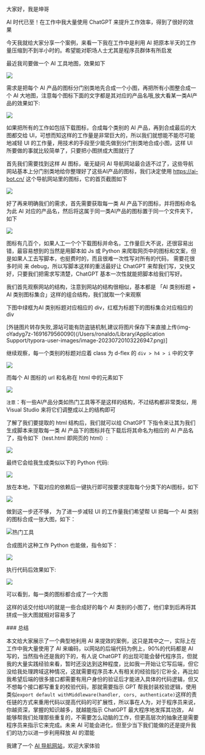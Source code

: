 
大家好，我是坤哥



AI 时代已至！在工作中我大量使用 ChatGPT 来提升工作效率，得到了很好的效果

今天我就给大家分享一个案例，来看一下我在工作中是利用 AI 把原本半天的工作量压缩到不到半小时的。希望能对职场人士尤其是程序员群体有所启发



最近我司要做一个 AI 工具地图，效果如下



![](https://img-blog.csdnimg.cn/img_convert/10ee97b29f8905b9f8c66ac88cdd39a8.png)



需求是把每个 AI 产品的图标分门别类地先合成一个小图，再把所有小图整合成一个 AI 大地图，注意每个图标下面的文字都是其对应的产品名哦,放大看某一类AI产品的效果如下:



![](https://img-blog.csdnimg.cn/img_convert/9853da7598ac80b5184edc4e6c4de7d4.png)







如果把所有的工作如包括下载图标，合成每个类别的 AI 产品，再到合成最后的大图都交给 UI，可想而知这样的工作量是非常巨大的，所以我们就想能不能尽可能地减轻 UI 的工作量，用技术的手段至少能先做到分门别类地合成小图，这样 UI 所要做的事就比较简单了，只要把小图拼成大图就行了







首先我们需要找到这样 AI 图标，毫无疑问 AI 导航网站最合适不过了，这些导航网站基本上分门别类地给你整理好了这些AI产品的图标，我们决定使用 https://ai-bot.cn/ 这个导航网站里的图标，它的首页截图如下



![](https://img-blog.csdnimg.cn/img_convert/634bcbf1fbc81efd71ee4760f07c5d3e.png)



好了再来明确我们的需求，首先需要获取每一类 AI 产品下的图标，并将图标命名为此 AI 对应的产品名，然后将这属于同一类AI产品的图标置于同一个文件夹下，如下



![](https://img-blog.csdnimg.cn/img_convert/567b2c18cb2f3355533b5c6950df981b.png)







图标有几百个，如果人工一个个下载图标并命名，工作量巨大不说，还很容易出错，最容易想到的当然是用脚本如 Js 或 Python 来爬取网页中的图标和文案，但是如果人工去写脚本，也挺费时的，而且很难一次性写对所有的代码， 需要花很多时间 来 debug，所以写脚本这样的重活最好让 ChatGPT 来帮我们写，又快又好，只要我们把需求写清楚，ChatGPT 基本一次性就能把脚本给我们写好。







我们首先观察网站的结构，注意到网站的结构很相似，基本都是 「AI 类别标题 +  AI 类别图标集合」这样的组合结构，我们就取一个来观察



下图中绿框为AI 类别标题对应相应的 div，红框为标题下的图标集合对应相应的 div



[外链图片转存失败,源站可能有防盗链机制,建议将图片保存下来直接上传(img-oYadyg7z-1691679560090)(/Users/ronaldo/Library/Application Support/typora-user-images/image-20230720103226947.png)]







继续观察，每一个类别的标题对应着 class 为 d-flex 的  `div > h4 > i` 中的文字







![](https://img-blog.csdnimg.cn/img_convert/570b18be89410322111bc917cfdda408.png)







而每个 AI 图标的 url 和名称在 html 中的元素如下



![](https://img-blog.csdnimg.cn/img_convert/030e7312ed4a4cf55bc7f07b3321262c.png)



`注意`：有一些AI产品分类如热门工具等不是这样的结构，不过结构都非常类似，用  Visual Studio 来将它们调整成以上的结构即可 







了解了我们要提取的 html 结构后，我们就可以给 ChatGPT 下指令来让其为我们生成脚本来提取每一类 AI 产品下的图标并在下载后将其命名为相应的 AI 产品名了，指令如下（test.html 即网页的 html）:



![](https://img-blog.csdnimg.cn/img_convert/a2e3dda910dac30bde7da89089115718.png)



最终它会给我生成类似以下的 Python 代码:



![](https://img-blog.csdnimg.cn/img_convert/cc307e7cfce74b309d69121c07b06363.png)



放在本地，下载对应的依赖后一键执行即可按要求提取每个分类下的AI图标，如下 



![](https://img-blog.csdnimg.cn/img_convert/567b2c18cb2f3355533b5c6950df981b.png)



做到这一步还不够， 为了进一步减轻 UI 的工作量我们希望帮 UI 把每一个 AI 类别的图标合成一张大图，如下：



![热门工具](https://img-blog.csdnimg.cn/img_convert/20890e864227540251e550c50fe705ec.png)



合成图片这种工作 Python 也能做，指令如下：







![](https://img-blog.csdnimg.cn/img_convert/6b194cf6078a013e657603cf7fb54bd2.png)







执行代码后效果如下:



![](https://img-blog.csdnimg.cn/img_convert/6c09d9eba8ffc48600abaae1bc7a1928.png)



可以看到，每一类的图标都合成了一个大图



这样的话交付给UI的就是一些合成好的每个 AI 类别的小图了，他们拿到后再将其拼成一张大图就相对容易多了





\### 总结



本文给大家展示了一个典型地利用 AI 来提效的案例，这只是其中之一，实际上在工作中我大量使用了 AI 来编码，以网站的后端代码为例上，90%的代码都是 AI 写的，当然指令还是我的下的，有人说 ChatGPT 的出现可能会替代程序员，但就我的大量实践经验来看，暂时还没达到这种程度，比如我一开始让它写后端，但它没给我处理跨域这种情况，这就需要程序员本人有相关的经验指引它补全，再比如我希望后端的很多接口都需要有用户身份的验证后才能进入具体的代码逻辑，但又不想每个接口都写重复的校验代码，那就需要指示 GPT 帮我封装校验逻辑，使用类似`export default withMiddleware(handler, cors, authenticate)`这样的责任链的方式来重用代码以提高代码的可扩展性，所以事在人为，对于程序员来说，你越资深，掌握的知识越多，就越能指示 ChatGPT 最大程序地发挥其功效， AI 能够帮我们处理那些重复的，不需要怎么动脑的工作，但更高层次的抽象还是需要程序员来指示它来完成。未来 AI 可能会进化，但至少当下我们能做的还是提升我们的功力以进一步利用释放 AI 的潜能



我建了一个 [AI 导航网站](https://ainavtech.com/)，欢迎大家体验
